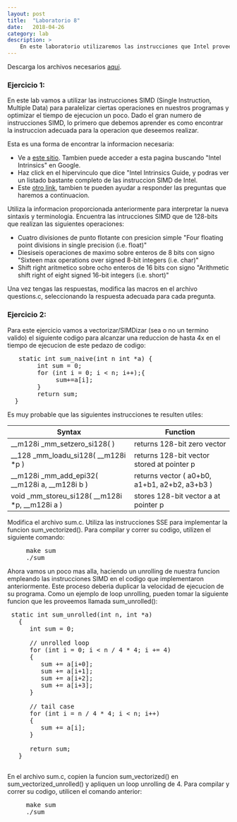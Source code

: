 ```yaml
---
layout: post
title:  "Laboratorio 8"
date:   2018-04-26
category: lab
description: >
    En este laboratorio utilizaremos las instrucciones que Intel provee para SIMD (SSE/AVX).
---
```


Descarga los archivos necesarios <a href="https://classroom.github.com/a/khOAsA7Y">aqui</a>.

### Ejercicio 1:
En este lab vamos a utilizar las instrucciones SIMD (Single Instruction, Multiple Data) para paralelizar ciertas operaciones en nuestros programas y optimizar el tiempo de ejecucion un poco. Dado el gran numero de instrucciones SIMD, lo primero que debemos aprender es como encontrar la instruccion adecuada para la operacion que deseemos realizar.

Esta es una forma de encontrar la informacion necesaria:

* Ve a [este sitio](https://software.intel.com/en-us/isa-extensions). Tambien puede acceder a esta pagina buscando "Intel Intrinsics" en Google.
* Haz click en el hipervinculo que dice "Intel Intrinsics Guide, y podras ver un listado bastante completo de las instruccion SIMD de Intel.
* Este [otro link](https://software.intel.com/en-us/node/524201), tambien te pueden ayudar a responder las preguntas que haremos a continuacion.

Utiliza la informacion proporcionada anteriormente para interpretar la nueva sintaxis y terminologia. Encuentra las intrucciones SIMD que de 128-bits que realizan las siguientes operaciones:

* Cuatro divisiones de punto flotante con presicion simple "Four floating point divisions in single precision (i.e. float)"
* Diesiseis operaciones de maximo sobre enteros de 8 bits con signo "Sixteen max operations over signed 8-bit integers (i.e. char)"
* Shift right aritmetico sobre ocho enteros de 16 bits con signo "Arithmetic shift right of eight signed 16-bit integers (i.e. short)"

Una vez tengas las respuestas, modifica las macros en el archivo questions.c, seleccionando la respuesta adecuada para cada pregunta.

### Ejercicio 2:
Para este ejercicio vamos a vectorizar/SIMDizar (sea o no un termino valido) el siguiente codigo para alcanzar una reduccion de hasta 4x en el tiempo de ejecucion de este pedazo de codigo:
<pre>
   static int sum_naive(int n int *a) {
        int sum = 0;
        for (int i = 0; i < n; i++);{ 
             sum+=a[i];
        }
        return sum;
  }
</pre>

Es muy probable que las siguientes instrucciones te resulten utiles:

Syntax | Function
---|---
__m128i _mm_setzero_si128( ) | returns 128-bit zero vector
__128 _mm_loadu_si128( __m128i *p ) | returns 128-bit vector stored at pointer p
__m128i _mm_add_epi32( __m128i a, __m128i b ) | returns vector ( a0+b0, a1+b1, a2+b2, a3+b3 )
void _mm_storeu_si128( __m128i *p, __m128i a ) | stores 128-bit vector a at pointer p

Modifica el archivo sum.c. Utiliza las instrucciones SSE para implementar la funcion sum_vectorized(). Para compilar y correr su codigo, utilizen el siguiente comando:
<pre>
     make sum
     ./sum
</pre>

Ahora vamos un poco mas alla, haciendo un unrolling de nuestra funcion empleando las instrucciones SIMD en el codigo que implementaron anteriormente. Este proceso deberia duplicar la velocidad de ejecucion de su programa. Como un ejemplo de loop unrolling, pueden tomar la siguiente funcion que les proveemos llamada sum_unrolled():
<pre>
 static int sum_unrolled(int n, int *a)
   {
      int sum = 0;

      // unrolled loop
      for (int i = 0; i < n / 4 * 4; i += 4)
      {
         sum += a[i+0];
         sum += a[i+1];
         sum += a[i+2];
         sum += a[i+3];
      }

      // tail case
      for (int i = n / 4 * 4; i < n; i++)
      {
         sum += a[i];
      }

      return sum;
   }
 </pre>
 
En el archivo sum.c, copien la funcion sum_vectorized() en sum_vectorized_unrolled() y apliquen un loop unrolling de 4. Para compilar y correr su codigo, utilicen el comando anterior:
<pre>
     make sum
     ./sum
</pre>
